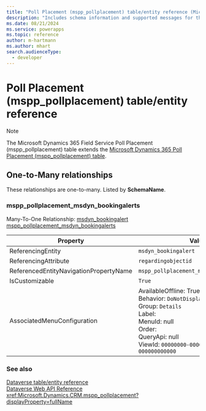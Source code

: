 ```yaml
---
title: "Poll Placement (mspp_pollplacement) table/entity reference (Microsoft Dynamics 365 Field Service)"
description: "Includes schema information and supported messages for the Poll Placement (mspp_pollplacement) table/entity with Microsoft Dynamics 365 Field Service."
ms.date: 08/21/2024
ms.service: powerapps
ms.topic: reference
author: m-hartmann
ms.author: mhart
search.audienceType: 
  - developer
---
```


# Poll Placement (mspp_pollplacement) table/entity reference



> [!NOTE]
> The Microsoft Dynamics 365 Field Service Poll Placement (mspp_pollplacement) table extends the [Microsoft Dynamics 365 Poll Placement (mspp_pollplacement) table](/dynamics365/developer/entities/mspp_pollplacement).




## One-to-Many relationships

These relationships are one-to-many. Listed by **SchemaName**.

### <a name="BKMK_mspp_pollplacement_msdyn_bookingalerts"></a> mspp_pollplacement_msdyn_bookingalerts

Many-To-One Relationship: [msdyn_bookingalert mspp_pollplacement_msdyn_bookingalerts](msdyn_bookingalert.md#BKMK_mspp_pollplacement_msdyn_bookingalerts)

|Property|Value|
|---|---|
|ReferencingEntity|`msdyn_bookingalert`|
|ReferencingAttribute|`regardingobjectid`|
|ReferencedEntityNavigationPropertyName|`mspp_pollplacement_msdyn_bookingalerts`|
|IsCustomizable|`True`|
|AssociatedMenuConfiguration|AvailableOffline: True<br />Behavior: `DoNotDisplay`<br />Group: `Details`<br />Label: <br />MenuId: null<br />Order: <br />QueryApi: null<br />ViewId: `00000000-0000-0000-0000-000000000000`|



### See also

[Dataverse table/entity reference](../about-entity-reference.md)  
[Dataverse Web API Reference](/power-apps/developer/data-platform/webapi/reference/about)   
<xref:Microsoft.Dynamics.CRM.mspp_pollplacement?displayProperty=fullName>
